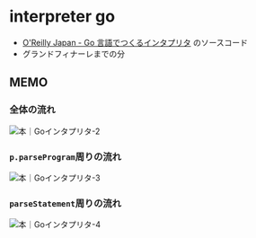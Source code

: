 # interpreter go

- [O'Reilly Japan - Go 言語でつくるインタプリタ](https://www.oreilly.co.jp/books/9784873118222/) のソースコード
- グランドフィナーレまでの分

## MEMO

### 全体の流れ

![本｜Goインタプリタ-2](https://user-images.githubusercontent.com/26793088/155047624-5788f757-5028-46f3-94b4-752325657789.jpg)

### `p.parseProgram`周りの流れ

![本｜Goインタプリタ-3](https://user-images.githubusercontent.com/26793088/155047621-f09ffae1-192b-43de-9b32-1f0864ed4158.jpg)

### `parseStatement`周りの流れ

![本｜Goインタプリタ-4](https://user-images.githubusercontent.com/26793088/155047615-21a870e4-b863-4710-82b9-ac56c504da90.jpg)
